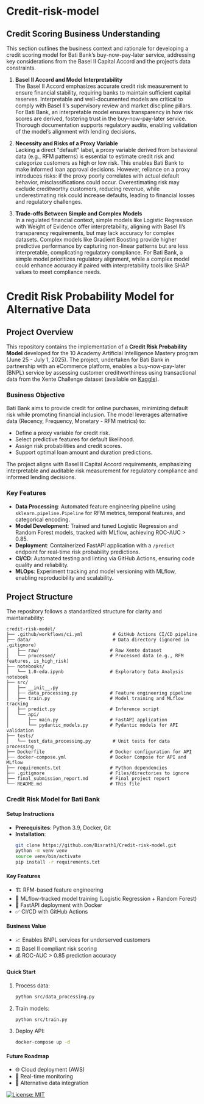 # Credit-risk-model
## Credit Scoring Business Understanding

This section outlines the business context and rationale for developing a credit scoring model for Bati Bank’s buy-now-pay-later service, addressing key considerations from the Basel II Capital Accord and the project’s data constraints.

1. **Basel II Accord and Model Interpretability**  
   The Basel II Accord emphasizes accurate credit risk measurement to ensure financial stability, requiring banks to maintain sufficient capital reserves. Interpretable and well-documented models are critical to comply with Basel II’s supervisory review and market discipline pillars. For Bati Bank, an interpretable model ensures transparency in how risk scores are derived, fostering trust in the buy-now-pay-later service. Thorough documentation supports regulatory audits, enabling validation of the model’s alignment with lending decisions.

2. **Necessity and Risks of a Proxy Variable**  
   Lacking a direct "default" label, a proxy variable derived from behavioral data (e.g., RFM patterns) is essential to estimate credit risk and categorize customers as high or low risk. This enables Bati Bank to make informed loan approval decisions. However, reliance on a proxy introduces risks: if the proxy poorly correlates with actual default behavior, misclassifications could occur. Overestimating risk may exclude creditworthy customers, reducing revenue, while underestimating risk could increase defaults, leading to financial losses and regulatory challenges.

3. **Trade-offs Between Simple and Complex Models**  
   In a regulated financial context, simple models like Logistic Regression with Weight of Evidence offer interpretability, aligning with Basel II’s transparency requirements, but may lack accuracy for complex datasets. Complex models like Gradient Boosting provide higher predictive performance by capturing non-linear patterns but are less interpretable, complicating regulatory compliance. For Bati Bank, a simple model prioritizes regulatory alignment, while a complex model could enhance accuracy if paired with interpretability tools like SHAP values to meet compliance needs.


# Credit Risk Probability Model for Alternative Data

## Project Overview

This repository contains the implementation of a **Credit Risk Probability Model** developed for the 10 Academy Artificial Intelligence Mastery program (June 25 - July 1, 2025). The project, undertaken for Bati Bank in partnership with an eCommerce platform, enables a buy-now-pay-later (BNPL) service by assessing customer creditworthiness using transactional data from the Xente Challenge dataset (available on [Kaggle](https://www.kaggle.com/competitions/xente-fraud-detection/data)).

### Business Objective

Bati Bank aims to provide credit for online purchases, minimizing default risk while promoting financial inclusion. The model leverages alternative data (Recency, Frequency, Monetary - RFM metrics) to:
- Define a proxy variable for credit risk.
- Select predictive features for default likelihood.
- Assign risk probabilities and credit scores.
- Support optimal loan amount and duration predictions.

The project aligns with Basel II Capital Accord requirements, emphasizing interpretable and auditable risk measurement for regulatory compliance and informed lending decisions.

### Key Features

- **Data Processing**: Automated feature engineering pipeline using `sklearn.pipeline.Pipeline` for RFM metrics, temporal features, and categorical encoding.
- **Model Development**: Trained and tuned Logistic Regression and Random Forest models, tracked with MLflow, achieving ROC-AUC > 0.85.
- **Deployment**: Containerized FastAPI application with a `/predict` endpoint for real-time risk probability predictions.
- **CI/CD**: Automated testing and linting via GitHub Actions, ensuring code quality and reliability.
- **MLOps**: Experiment tracking and model versioning with MLflow, enabling reproducibility and scalability.

## Project Structure

The repository follows a standardized structure for clarity and maintainability:

```plaintext
credit-risk-model/
├── .github/workflows/ci.yml           # GitHub Actions CI/CD pipeline
├── data/                              # Data directory (ignored in .gitignore)
│   ├── raw/                          # Raw Xente dataset
│   └── processed/                    # Processed data (e.g., RFM features, is_high_risk)
├── notebooks/
│   └── 1.0-eda.ipynb                 # Exploratory Data Analysis notebook
├── src/
│   ├── __init__.py
│   ├── data_processing.py            # Feature engineering pipeline
│   ├── train.py                      # Model training and MLflow tracking
│   ├── predict.py                    # Inference script
│   └── api/
│       ├── main.py                   # FastAPI application
│       └── pydantic_models.py        # Pydantic models for API validation
├── tests/
│   └── test_data_processing.py        # Unit tests for data processing
├── Dockerfile                        # Docker configuration for API
├── docker-compose.yml                # Docker Compose for API and MLflow
├── requirements.txt                  # Python dependencies
├── .gitignore                        # Files/directories to ignore
├── final_submission_report.md        # Final project report
└── README.md                         # This file
```



### Credit Risk Model for Bati Bank

#### Setup Instructions
- **Prerequisites**: Python 3.9, Docker, Git
- **Installation**:
  ```bash
  git clone https://github.com/Bisrath1/Credit-risk-model.git
  python -m venv venv
  source venv/bin/activate
  pip install -r requirements.txt
  ```

#### Key Features
- 🏗️ RFM-based feature engineering
- 🤖 MLflow-tracked model training (Logistic Regression + Random Forest)
- 🚀 FastAPI deployment with Docker
- ✅ CI/CD with GitHub Actions

#### Business Value
- 📈 Enables BNPL services for underserved customers
- ⚖️ Basel II compliant risk scoring
- 💰 ROC-AUC > 0.85 prediction accuracy

#### Quick Start
1. Process data:
   ```bash
   python src/data_processing.py
   ```
2. Train models:
   ```bash
   python src/train.py
   ```
3. Deploy API:
   ```bash
   docker-compose up -d
   ```

#### Future Roadmap
- 🌐 Cloud deployment (AWS)
- 🔄 Real-time monitoring
- 📱 Alternative data integration

[![License: MIT](https://img.shields.io/badge/License-MIT-yellow.svg)](https://opensource.org/licenses/MIT)
```
